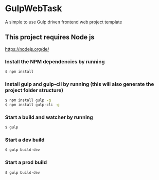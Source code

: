 # GulpWebTask

A simple to use Gulp driven frontend web project template

## This project requires Node js

https://nodejs.org/de/

### Install the NPM dependencies by running

```bash
$ npm install
```

### Install gulp and gulp-cli by running (this will also generate the project folder structure)

```bash
$ npm install gulp -g
$ npm install gulp-cli -g
```

### Start a build and watcher by running

```bash
$ gulp
```

### Start a dev build

```bash
$ gulp build-dev
```

### Start a prod build

```bash
$ gulp build-dev
```